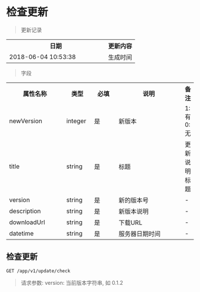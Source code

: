 # 检查更新

> 更新记录

<table>
    <tr>
        <th style="width:250px;">日期</th>
        <th>更新内容</th>
    </tr>
    <tr>
        <td>2018-06-04 10:53:38</td>
        <td>生成时间</td>
    </tr>
</table>

> 字段

<table>
    <tr>
        <th style="width:150px;">属性名称</th>
        <th style="width:60px;">类型</th>
        <th style="width:60px;">必填</th>
        <th style="width:200px;">说明</th>
        <th>备注</th>
    </tr>
    <tr>
        <td>newVersion</td>
        <td>integer</td>
        <td>是</td>
        <td>新版本</td>
        <td>1:有 0:无</td>
    </tr>
    <tr>
        <td>title</td>
        <td>string</td>
        <td>是</td>
        <td>标题</td>
        <td>更新说明标题</td>
    </tr>
    <tr>
        <td>version</td>
        <td>string</td>
        <td>是</td>
        <td>新的版本号</td>
        <td>-</td>
    </tr>
    <tr>
        <td>description</td>
        <td>string</td>
        <td>是</td>
        <td>新版本说明</td>
        <td>-</td>
    </tr>
    <tr>
        <td>downloadUrl</td>
        <td>string</td>
        <td>是</td>
        <td>下载URL</td>
        <td>-</td>
    </tr>
    <tr>
        <td>datetime</td>
        <td>string</td>
        <td>是</td>
        <td>服务器日期时间</td>
        <td>-</td>
    </tr>
</table>

## 检查更新

```
GET /app/v1/update/check
```

> 请求参数: version: 当前版本字符串, 如 0.1.2